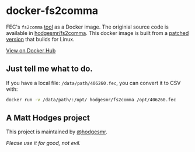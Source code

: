 # docker-fs2comma

FEC's `fs2comma` [tool](https://www.fec.gov/help-candidates-and-committees/filing-reports/data-conversion-tools/) as a Docker image. The originial source code is available in [hodgesmr/fs2comma](https://github.com/hodgesmr/fs2comma). This docker image is built from a [patched version](https://github.com/hodgesmr/fs2comma-linux-patch) that builds for Linux.

[View on Docker Hub](https://hub.docker.com/r/hodgesmr/fs2comma)

## Just tell me what to do.

If you have a local file: `/data/path/406260.fec`, you can convert it to CSV with:

```sh
docker run -v /data/path/:/opt/ hodgesmr/fs2comma /opt/406260.fec
```

## A Matt Hodges project

This project is maintained by [@hodgesmr](http://twitter.com/hodgesmr).

_Please use it for good, not evil._

